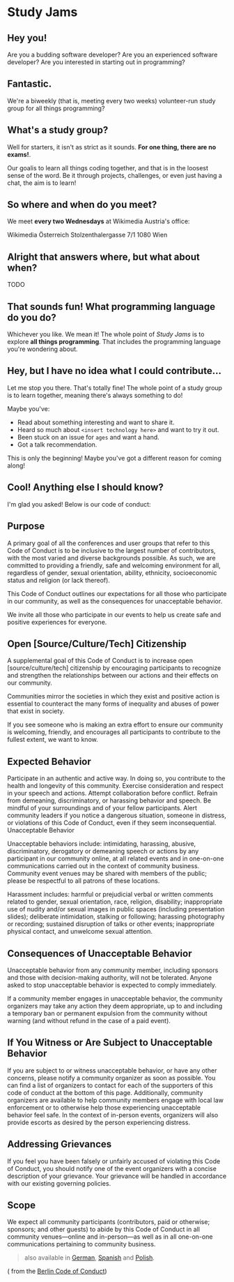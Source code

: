 # Study Jams

## Hey you!

Are you a budding software developer? Are you an experienced software developer? Are you interested in starting out in programming?

## Fantastic.

We're a biweekly (that is, meeting every two weeks) volunteer-run study group for all things programming?

## What's a study group?

Well for starters, it isn't as strict as it sounds. **For one thing, there are no exams!**.

Our goalis to learn all things coding together, and that is in the loosest sense of the word. Be it through projects, challenges, or even just having a chat, the aim is to learn!

## So where and when do you meet?

We meet **every two Wednesdays** at Wikimedia Austria's office:

Wikimedia Österreich
Stolzenthalergasse 7/1
1080 Wien

## Alright that answers where, but what about when?

TODO

## That sounds fun! What programming language do you do?

Whichever you like. We mean it! The whole point of *Study Jams* is to explore **all things programming**. That includes the programming language you're wondering about.

## Hey, but I have no idea what I could contribute...

Let me stop you there. That's totally fine! The whole point of a study group is to learn together, meaning there's always something to do!

Maybe you've:

- Read about something interesting and want to share it.
- Heard so much about `<insert technology here>` and want to try it out.
- Been stuck on an issue for `ages` and want a hand.
- Got a talk recommendation.

This is only the beginning! Maybe you've got a different reason for coming along!

## Cool! Anything else I should know?

I'm glad you asked! Below is our code of conduct:

## Purpose

A primary goal of all the conferences and user groups that refer to this Code of Conduct is to be inclusive to the largest number of contributors, with the most varied and diverse backgrounds possible. As such, we are committed to providing a friendly, safe and welcoming environment for all, regardless of gender, sexual orientation, ability, ethnicity, socioeconomic status and religion (or lack thereof).

This Code of Conduct outlines our expectations for all those who participate in our community, as well as the consequences for unacceptable behavior.

We invite all those who participate in our events to help us create safe and positive experiences for everyone.

## Open [Source/Culture/Tech] Citizenship

A supplemental goal of this Code of Conduct is to increase open [source/culture/tech] citizenship by encouraging participants to recognize and strengthen the relationships between our actions and their effects on our community.

Communities mirror the societies in which they exist and positive action is essential to counteract the many forms of inequality and abuses of power that exist in society.

If you see someone who is making an extra effort to ensure our community is welcoming, friendly, and encourages all participants to contribute to the fullest extent, we want to know.

## Expected Behavior

Participate in an authentic and active way. In doing so, you contribute to the health and longevity of this community.
Exercise consideration and respect in your speech and actions.
Attempt collaboration before conflict.
Refrain from demeaning, discriminatory, or harassing behavior and speech.
Be mindful of your surroundings and of your fellow participants. Alert community leaders if you notice a dangerous situation, someone in distress, or violations of this Code of Conduct, even if they seem inconsequential.
Unacceptable Behavior

Unacceptable behaviors include: intimidating, harassing, abusive, discriminatory, derogatory or demeaning speech or actions by any participant in our community online, at all related events and in one-on-one communications carried out in the context of community business. Community event venues may be shared with members of the public; please be respectful to all patrons of these locations.

Harassment includes: harmful or prejudicial verbal or written comments related to gender, sexual orientation, race, religion, disability; inappropriate use of nudity and/or sexual images in public spaces (including presentation slides); deliberate intimidation, stalking or following; harassing photography or recording; sustained disruption of talks or other events; inappropriate physical contact, and unwelcome sexual attention.

## Consequences of Unacceptable Behavior

Unacceptable behavior from any community member, including sponsors and those with decision-making authority, will not be tolerated. Anyone asked to stop unacceptable behavior is expected to comply immediately.

If a community member engages in unacceptable behavior, the community organizers may take any action they deem appropriate, up to and including a temporary ban or permanent expulsion from the community without warning (and without refund in the case of a paid event).

## If You Witness or Are Subject to Unacceptable Behavior

If you are subject to or witness unacceptable behavior, or have any other concerns, please notify a community organizer as soon as possible. You can find a list of organizers to contact for each of the supporters of this code of conduct at the bottom of this page. Additionally, community organizers are available to help community members engage with local law enforcement or to otherwise help those experiencing unacceptable behavior feel safe. In the context of in-person events, organizers will also provide escorts as desired by the person experiencing distress.

## Addressing Grievances

If you feel you have been falsely or unfairly accused of violating this Code of Conduct, you should notify one of the event organizers with a concise description of your grievance. Your grievance will be handled in accordance with our existing governing policies.

## Scope

We expect all community participants (contributors, paid or otherwise; sponsors; and other guests) to abide by this Code of Conduct in all community venues—online and in-person—as well as in all one-on-one communications pertaining to community business.

> also available in [German](http://rubyberlin.github.io/code-of-conduct/de/), [Spanish](http://rubyberlin.github.io/code-of-conduct/es/) and [Polish](http://rubyberlin.github.io/code-of-conduct/pl/).

( from the [Berlin Code of Conduct](https://rubyberlin.github.io/code-of-conduct/))
